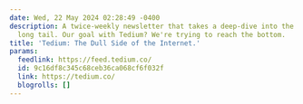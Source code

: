 ```yaml
---
date: Wed, 22 May 2024 02:28:49 -0400
description: A twice-weekly newsletter that takes a deep-dive into the depths of the
  long tail. Our goal with Tedium? We're trying to reach the bottom.
title: 'Tedium: The Dull Side of the Internet.'
params:
  feedlink: https://feed.tedium.co/
  id: 9c16df8c345c68ceb36ca068cf6f032f
  link: https://tedium.co/
  blogrolls: []
---
```

